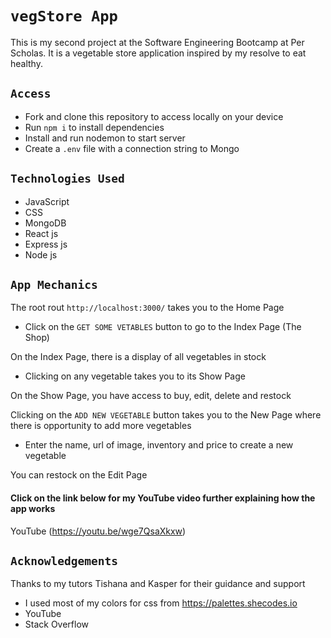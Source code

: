# `vegStore App`

This is my second project at the Software Engineering Bootcamp at Per Scholas. It is a vegetable store application inspired by my resolve to eat healthy.

## `Access`

- Fork and clone this repository to access locally on your device
- Run `npm i` to install dependencies
- Install and run nodemon to start server
- Create a `.env` file with a connection string to Mongo

## `Technologies Used`

- JavaScript
- CSS
- MongoDB
- React js
- Express js
- Node js

## `App Mechanics`

The root rout `http://localhost:3000/` takes you to the Home Page

- Click on the `GET SOME VETABLES` button to go to the Index Page (The Shop)

On the Index Page, there is a display of all vegetables in stock

- Clicking on any vegetable takes you to its Show Page

On the Show Page, you have access to buy, edit, delete and restock

Clicking on the `ADD NEW VEGETABLE` button takes you to the New Page where there is opportunity to add more vegetables

- Enter the name, url of image, inventory and price to create a new vegetable

You can restock on the Edit Page

#### Click on the link below for my YouTube video further explaining how the app works

YouTube (https://youtu.be/wge7QsaXkxw)

## `Acknowledgements`

Thanks to my tutors Tishana and Kasper for their guidance and support

- I used most of my colors for css from https://palettes.shecodes.io
- YouTube
- Stack Overflow
